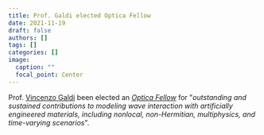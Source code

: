 ```yaml
---
title: Prof. Galdi elected Optica Fellow
date: 2021-11-19
draft: false
authors: []
tags: []
categories: []
image:
  caption: ""
  focal_point: Center
---
```

Prof. [Vincenzo Galdi](/author/vincenzo-galdi) been elected an *[Optica Fellow](https://www.optica.org/en-us/about/newsroom/news_releases/2021/optica_announces_its_2022_fellows_class/)* for "*outstanding and sustained contributions to modeling wave interaction with artificially engineered materials, including nonlocal, non-Hermitian, multiphysics, and time-varying scenarios*".